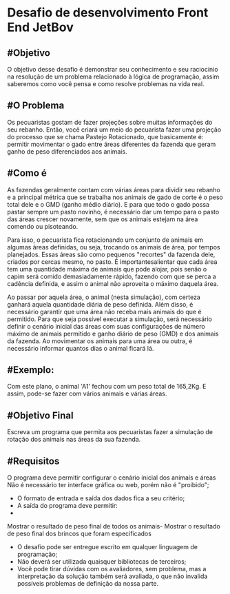 # Desafio de desenvolvimento Front End JetBov

#Objetivo
-
O objetivo desse desafio é demonstrar seu conhecimento e seu raciocínio na resolução
de um problema relacionado à lógica de programação, assim saberemos como você pensa e
como resolve problemas na vida real.

#O Problema
-
Os pecuaristas gostam de fazer projeções sobre muitas informações do seu rebanho.
Então, você criará um meio do pecuarista fazer uma projeção do processo que se chama
Pastejo Rotacionado, que basicamente é: permitir movimentar o gado entre áreas diferentes da
fazenda que geram ganho de peso diferenciados aos animais.

#Como é
-
As fazendas geralmente contam com várias áreas para dividir seu rebanho e a principal
métrica que se trabalha nos animais de gado de corte é o peso total dele e o GMD (ganho
médio diário). E para que todo o gado possa pastar sempre um pasto novinho, é necessário dar
um tempo para o pasto das áreas crescer novamente, sem que os animais estejam na área
comendo ou pisoteando.

Para isso, o pecuarista fica rotacionando um conjunto de animais em algumas áreas
definidas, ou seja, trocando os animais de área, por tempos planejados. Essas áreas são como
pequenos "recortes" da fazenda dele, criados por cercas mesmo, no pasto. É importantesalientar que cada área tem uma quantidade máxima de animais que pode alojar, pois senão o
capim será comido demasiadamente rápido, fazendo com que se perca a cadência definida, e
assim o animal não aproveita o máximo daquela área.

Ao passar por aquela área, o animal (nesta simulação), com certeza ganhará aquela
quantidade diária de peso definida. Além disso, é necessário garantir que uma área não receba
mais animais do que é permitido. Para que seja possível executar a simulação, será necessário
definir o cenário inicial das áreas com suas configurações de número máximo de animais
permitido e ganho diário de peso (GMD) e dos animais da fazenda. Ao movimentar os animais
para uma área ou outra, é necessário informar quantos dias o animal ficará lá.

#Exemplo:
-
Com este plano, o animal 'A1' fechou com um peso total de 165,2Kg.
E assim, pode-se fazer com vários animais e várias áreas.

#Objetivo Final
-
Escreva um programa que permita aos pecuaristas fazer a simulação de rotação dos animais
nas áreas da sua fazenda.

#Requisitos
-
O programa deve permitir configurar o cenário inicial dos animais e áreas Não é
necessário ter interface gráfica ou web, porém não é "proibido";
- O formato de entrada e saída dos dados fica a seu critério;
- A saída do programa deve permitir:
-
Mostrar o resultado de peso final de todos os animais-
Mostrar o resultado de peso final dos brincos que foram especificados
- O desafio pode ser entregue escrito em qualquer linguagem de programação;
- Não deverá ser utilizada quaisquer bibliotecas de terceiros;
- Você pode tirar dúvidas com os avaliadores, sem problema, mas a interpretação da
solução também será avaliada, o que não invalida possíveis problemas de definição da
nossa parte.

